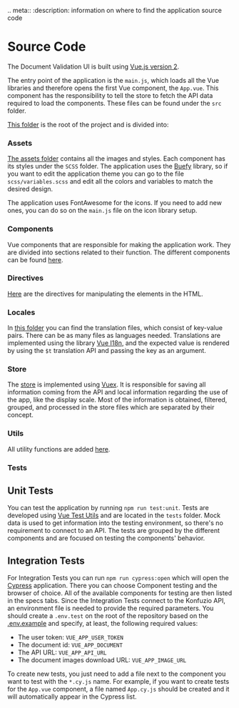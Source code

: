 .. meta::
:description: information on where to find the application source code

# Source Code

The Document Validation UI is built using [Vue.js version 2](https://v2.vuejs.org/).

The entry point of the application is the `main.js`, which loads all the Vue libraries and therefore opens the first Vue component, the `App.vue`. This component has the responsibility to tell the store to fetch the API data required to load the components. These files can be found under the `src` folder.

[This folder](https://github.com/konfuzio-ai/document-validation-ui/tree/main/src) is the root of the project and is divided into:

### Assets

[The assets folder](https://github.com/konfuzio-ai/document-validation-ui/tree/main/src/assets) contains all the images and styles. Each component has its styles under the `SCSS` folder. The application uses the [Buefy](https://buefy.org) library, so if you want to edit the application theme you can go to the file `scss/variables.scss` and edit all the colors and variables to match the desired design.

The application uses FontAwesome for the icons. If you need to add new ones, you can do so on the `main.js` file on the icon library setup.

### Components

Vue components that are responsible for making the application work. They are divided into sections related to their function. The different components can be found [here](https://github.com/konfuzio-ai/document-validation-ui/tree/main/src/components).

### Directives

[Here](https://github.com/konfuzio-ai/document-validation-ui/tree/main/src/directives) are the directives for manipulating the elements in the HTML.

### Locales

In [this folder](https://github.com/konfuzio-ai/document-validation-ui/tree/main/src/locales) you can find the translation files, which consist of key-value pairs. There can be as many files as languages needed. Translations are implemented using the library [Vue I18n](https://vue-i18n.intlify.dev/), and the expected value is rendered by using the `$t` translation API and passing the key as an argument.

### Store

The [store](https://github.com/konfuzio-ai/document-validation-ui/tree/main/src/store) is implemented using [Vuex](https://vuex.vuejs.org/). It is responsible for saving all information coming from the API and local information regarding the use of the app, like the display scale. Most of the information is obtained, filtered, grouped, and processed in the store files which are separated by their concept.

### Utils

All utility functions are added [here](https://github.com/konfuzio-ai/document-validation-ui/tree/main/src/utils).

### Tests

## **Unit Tests**

You can test the application by running `npm run test:unit`. Tests are developed using [Vue Test Utils](https://github.com/vuejs/vue-test-utils) and are located in the `tests` folder. Mock data is used to get information into the testing environment, so there's no requirement to connect to an API. The tests are grouped by the different components and are focused on testing the components' behavior.

## **Integration Tests**

For Integration Tests you can run `npm run cypress:open` which will open the [Cypress](https://www.cypress.io/) application. There you can choose Component testing and the browser of choice. All of the available components for testing are then listed in the specs tabs.
Since the Integration Tests connect to the Konfuzio API, an environment file is needed to provide the required parameters. You should create a `.env.test` on the root of the repository based on the [.env.example](https://github.com/konfuzio-ai/document-validation-ui/blob/main/.env.example) and specify, at least, the following required values:

- The user token: `VUE_APP_USER_TOKEN`
- The document id: `VUE_APP_DOCUMENT`
- The API URL: `VUE_APP_API_URL`
- The document images download URL: `VUE_APP_IMAGE_URL`

To create new tests, you just need to add a file next to the component you want to test with the `*.cy.js` name. For example, if you want to create tests for the `App.vue` component, a file named `App.cy.js` should be created and it will automatically appear in the Cypress list.
